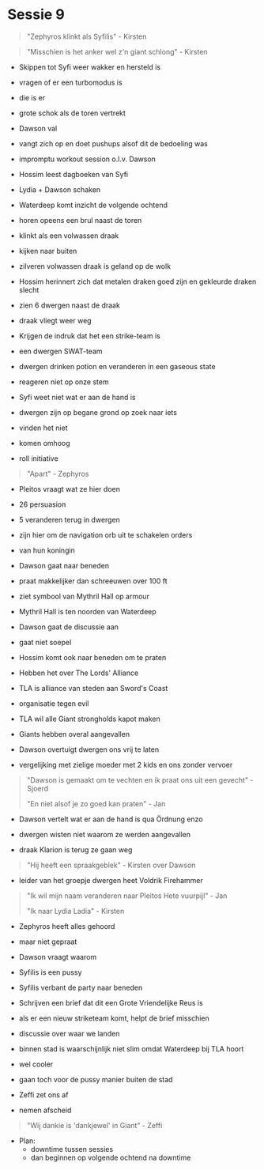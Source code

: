 # Sessie 9

> "Zephyros klinkt als Syfilis" - Kirsten

> "Misschien is het anker wel z'n giant schlong" - Kirsten

- Skippen tot Syfi weer wakker en hersteld is
- vragen of er een turbomodus is
- die is er

- grote schok als de toren vertrekt
- Dawson val
- vangt zich op en doet pushups alsof dit de bedoeling was

- impromptu workout session o.l.v. Dawson

- Hossim leest dagboeken van Syfi
- Lydia + Dawson schaken

- Waterdeep komt inzicht de volgende ochtend

- horen opeens een brul naast de toren
- klinkt als een volwassen draak
- kijken naar buiten
- zilveren volwassen draak is geland op de wolk
- Hossim herinnert zich dat metalen draken goed zijn en gekleurde draken slecht

- zien 6 dwergen naast de draak
- draak vliegt weer weg

- Krijgen de indruk dat het een strike-team is
- een dwergen SWAT-team

- dwergen drinken potion en veranderen in een gaseous state
- reageren niet op onze stem
- Syfi weet niet wat er aan de hand is

- dwergen zijn op begane grond op zoek naar iets
- vinden het niet
- komen omhoog

- roll initiative

> "Apart" - Zephyros

- Pleitos vraagt wat ze hier doen
- 26 persuasion
- 5 veranderen terug in dwergen

- zijn hier om de navigation orb uit te schakelen orders
- van hun koningin

- Dawson gaat naar beneden
- praat makkelijker dan schreeuwen over 100 ft

- ziet symbool van Mythril Hall op armour
- Mythril Hall is ten noorden van Waterdeep

- Dawson gaat de discussie aan
- gaat niet soepel

- Hossim komt ook naar beneden om te praten

- Hebben het over The Lords' Alliance
- TLA is alliance van steden aan Sword's Coast
- organisatie tegen evil

- TLA wil alle Giant strongholds kapot maken
- Giants hebben overal aangevallen

- Dawson overtuigt dwergen ons vrij te laten
- vergelijking met zielige moeder met 2 kids en ons zonder vervoer

> "Dawson is gemaakt om te vechten en ik praat ons uit een gevecht" - Sjoerd
>
> "En niet alsof je zo goed kan praten" - Jan

- Dawson vertelt wat er aan de hand is qua Ördnung enzo
- dwergen wisten niet waarom ze werden aangevallen

- draak Klarion is terug ze gaan weg

> "Hij heeft een spraakgeblek" - Kirsten over Dawson

- leider van het groepje dwergen heet Voldrik Firehammer

> "Ik wil mijn naam veranderen naar Pleitos Hete vuurpijl" - Jan
>
> "Ik naar Lydia Ladia" - Kirsten

- Zephyros heeft alles gehoord
- maar niet gepraat
- Dawson vraagt waarom
- Syfilis is een pussy

- Syfilis verbant de party naar beneden

- Schrijven een brief dat dit een Grote Vriendelijke Reus is
- als er een nieuw striketeam komt, helpt de brief misschien

- discussie over waar we landen
- binnen stad is waarschijnlijk niet slim omdat Waterdeep bij TLA hoort
- wel cooler

- gaan toch voor de pussy manier buiten de stad

- Zeffi zet ons af
- nemen afscheid

> "Wij dankie is 'dankjewel' in Giant" - Zeffi

- Plan:
    - downtime tussen sessies
    - dan beginnen op volgende ochtend na downtime
